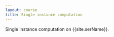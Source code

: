 ```yaml
---
layout: course
title: Single instance computation
---
```

Single instance computation on {{site.serName}}.